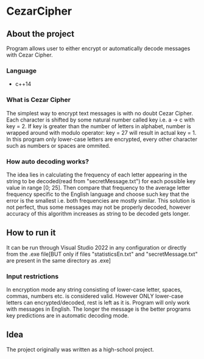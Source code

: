 # CezarCipher

## About the project
Program allows user to either encrypt or automatically decode messages with Cezar Cipher.

### Language
 * c++14

### What is Cezar Cipher
The simplest way to encrypt text messages is with no doubt Cezar Cipher. Each character is shifted by some natural number called key i.e. a -> c with key = 2. If key is greater than the number of letters in alphabet, number is wrapped around with modulo operator: key = 27 will result in actual key = 1. 
In this program only lower-case letters are encrypted, every other character such as numbers or spaces are ommited.

### How auto decoding works?
The idea lies in calculating the frequency of each letter appearing in the string to be decoded(read from "secretMessage.txt") for each possible key value in range [0; 25]. Then compare that frequency to the average letter frequency specific to the English language and choose such key that the error is the smallest i.e. both frequencies are mostly similar. This solution is not perfect, thus some messages may not be properly decoded, however accuracy of this algorithm increases as string to be decoded gets longer.

## How to run it
It can be run through Visual Studio 2022 in any configuration or directly from the .exe file[BUT only if files "statisticsEn.txt" and "secretMessage.txt" are present in the same directory as .exe]

### Input restrictions
In encryption mode any string consisting of lower-case letter, spaces, commas, numbers etc. is considered valid. However ONLY lower-case letters can encrypted/decoded, rest is left as it is.
Program will only work with messages in English. The longer the message is the better programs key predictions are in automatic decoding mode.

## Idea
The project originally was written as a high-school project.
